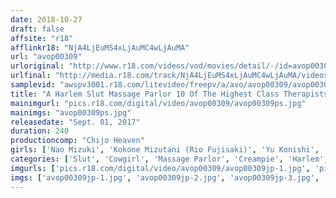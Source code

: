 ```yaml
---
date: 2018-10-27
draft: false
affsite: "r18"
afflinkr18: "NjA4LjEuMS4xLjAuMC4wLjAuMA"
url: "avop00309"
urloriginal: "http://www.r18.com/videos/vod/movies/detail/-/id=avop00309"
urlfinal: "http://media.r18.com/track/NjA4LjEuMS4xLjAuMC4wLjAuMA/videos/vod/movies/detail/-/id=avop00309"
samplevid: "awspv3001.r18.com/litevideo/freepv/a/avo/avop00309/avop00309_dmb_w.mp4"
title: "A Harlem Slut Massage Parlor 10 Of The Highest Class Therapists Will Provide The Ultimate In Hospitality"
mainimgurl: "pics.r18.com/digital/video/avop00309/avop00309ps.jpg"
mainimgs: "avop00309ps.jpg"
releasedate: "Sept. 01, 2017"
duration: 240
productioncomp: "Chijo Heaven"
girls: ['Nao Mizuki', 'Kokone Mizutani (Rio Fujisaki)', 'Yu Konishi', 'Mei Matsumoto', 'Sora Shiina', 'Rika Mari', 'Miyuki Sakura', 'Yuna Himekawa', 'Minori Kotani', 'Azusa Sakamaki']
categories: ['Slut', 'Cowgirl', 'Massage Parlor', 'Creampie', 'Harlem', 'Hi-Def', 'AV OPEN 2017 Project Category']
imgurls: ['pics.r18.com/digital/video/avop00309/avop00309jp-1.jpg', 'pics.r18.com/digital/video/avop00309/avop00309jp-2.jpg', 'pics.r18.com/digital/video/avop00309/avop00309jp-3.jpg', 'pics.r18.com/digital/video/avop00309/avop00309jp-4.jpg', 'pics.r18.com/digital/video/avop00309/avop00309jp-5.jpg', 'pics.r18.com/digital/video/avop00309/avop00309jp-6.jpg', 'pics.r18.com/digital/video/avop00309/avop00309jp-7.jpg', 'pics.r18.com/digital/video/avop00309/avop00309jp-8.jpg', 'pics.r18.com/digital/video/avop00309/avop00309jp-9.jpg', 'pics.r18.com/digital/video/avop00309/avop00309jp-10.jpg', 'pics.r18.com/digital/video/avop00309/avop00309jp-11.jpg', 'pics.r18.com/digital/video/avop00309/avop00309jp-12.jpg', 'pics.r18.com/digital/video/avop00309/avop00309jp-13.jpg', 'pics.r18.com/digital/video/avop00309/avop00309jp-14.jpg', 'pics.r18.com/digital/video/avop00309/avop00309jp-15.jpg', 'pics.r18.com/digital/video/avop00309/avop00309jp-16.jpg', 'pics.r18.com/digital/video/avop00309/avop00309jp-17.jpg', 'pics.r18.com/digital/video/avop00309/avop00309jp-18.jpg', 'pics.r18.com/digital/video/avop00309/avop00309jp-19.jpg', 'pics.r18.com/digital/video/avop00309/avop00309jp-20.jpg']
imgs: ['avop00309jp-1.jpg', 'avop00309jp-2.jpg', 'avop00309jp-3.jpg', 'avop00309jp-4.jpg', 'avop00309jp-5.jpg', 'avop00309jp-6.jpg', 'avop00309jp-7.jpg', 'avop00309jp-8.jpg', 'avop00309jp-9.jpg', 'avop00309jp-10.jpg', 'avop00309jp-11.jpg', 'avop00309jp-12.jpg', 'avop00309jp-13.jpg', 'avop00309jp-14.jpg', 'avop00309jp-15.jpg', 'avop00309jp-16.jpg', 'avop00309jp-17.jpg', 'avop00309jp-18.jpg', 'avop00309jp-19.jpg', 'avop00309jp-20.jpg']
---
```

